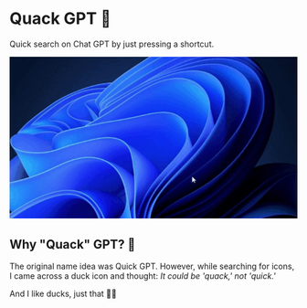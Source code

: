 # Quack GPT 🦆

Quick search on Chat GPT by just pressing a shortcut.

![example](example.gif)

## Why "Quack" GPT? 🦆

The original name idea was Quick GPT. However, while searching for icons, I came across a duck icon and thought: _It could be 'quack,' not 'quick.'_

And I like ducks, just that 🦆😊
